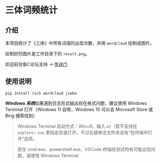 # 三体词频统计

## 介绍

本项目统计了《三体》中所有词语的出现次数，并用 `wordcloud` 绘制成图片。

绘制好的图片是工作目录下的 `result.png`。

欢迎前往鱼C论坛支持 -> [传送门](https://fishc.com.cn/thread-230707-1-1.html)

## 使用说明

```
pip install rich wordcloud jieba
```

***Windows 系统***如果遇到日志形式输出存在格式问题，建议使用 Windows Terminal 打开（Windows 11 自带，Windows 10 可以去 Microsoft Store 或 Bing 搜索找到）

> Windows Terminal 启动方式：Win+R，输入 `wt`（暂不支持在 `explorer.exe` 里指定目录打开，不过右键单击文件夹会有“在终端中打开”选项。

> 原生 cmd.exe、powershell.exe、VSCode 终端经测试均有可能出现问题，请使用 Windows Terminal

